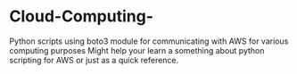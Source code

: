 # Cloud-Computing-
Python scripts using boto3 module for communicating with AWS for various computing purposes
Might help your learn a something about python scripting for AWS or just as a quick reference.
